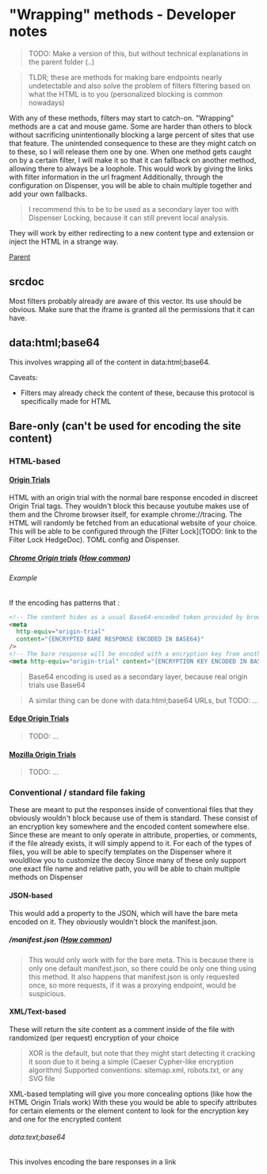 # "Wrapping" methods - Developer notes

> TODO: Make a version of this, but without technical explanations in the parent folder (..)

> TLDR; these are methods for making bare endpoints nearly undetectable and also solve the problem of filters filtering based on what the HTML is to you (personalized blocking is common nowadays)

With any of these methods, filters may start to catch-on. "Wrapping" methods are a cat and mouse game. Some are harder than others to block without sacrificing unintentionally blocking a large percent of sites that use that feature. The unintended consequence to these are they might catch on to these, so I will release them one by one. When one method gets caught on by a certain filter, I will make it so that it can fallback on another method, allowing there to always be a loophole. This would work by giving the links with filter information in the url fragment Additionally, through the configuration on Dispenser, you will be able to chain multiple together and add your own fallbacks.

> I recommend this to be to be used as a secondary layer too with Dispenser Locking, because it can still prevent local analysis.

They will work by either redirecting to a new content type and extension or inject the HTML in a strange way.

[Parent](./Index.md)

## srcdoc

Most filters probably already are aware of this vector. Its use should be obvious. Make sure that the iframe is granted all the permissions that it can have.

## data:html;base64

This involves wrapping all of the content in data:html;base64.

Caveats:

- Filters may already check the content of these, because this protocol is specifically made for HTML

## Bare-only (can't be used for encoding the site content)

### HTML-based

#### [Origin Trials](https://github.com/GoogleChrome/OriginTrials/blob/gh-pages/explainer.md)

HTML with an origin trial with the normal bare response encoded in discreet Origin Trial tags. They wouldn't block this because youtube makes use of them and the Chrome browser itself, for example chrome://tracing. The HTML will randomly be fetched from an educational website of your choice. This will be able to be configured through the [Filter Lock](TODO: link to the Filter Lock HedgeDoc). TOML config and Dispenser.

##### [Chrome Origin trials](https://googlechrome.github.io/OriginTrials/developer-guide.html) ([How common](https://trends.builtwith.com/docinfo/Origin-Trials))

###### Example

If the encoding has patterns that :

```html
<!-- The content hides as a usual Base64-encoded token provided by browser developers -->
<meta
  http-equiv="origin-trial"
  content="{ENCRYPTED BARE RESPONSE ENCODED IN BASE64}"
/>
<!-- The bare response will be encoded with a encryption key from another origin-trial: -->
<meta http-equiv="origin-trial" content="{ENCRYPTION KEY ENCODED IN BASE64}" />
```

> Base64 encoding is used as a secondary layer, because real origin trials use Base64

> A similar thing can be done with data:html;base64 URLs, but TODO: ...

#### [Edge Origin Trials](https://microsoftedge.github.io/MSEdgeExplainers/origin-trials)

> TODO: ...

#### [Mozilla Origin Trials](...)

> TODO: ...

### Conventional / standard file faking

These are meant to put the responses inside of conventional files that they obviously wouldn't block because use of them is standard. These consist of an encryption key somewhere and the encoded content somewhere else.
Since these are meant to only operate in attribute, properties, or comments, if the file already exists, it will simply append to it.
For each of the types of files, you will be able to specify templates on the Dispenser where it wouldllow you to customize the decoy
Since many of these only support one exact file name and relative path, you will be able to chain multiple methods on Dispenser

#### JSON-based

This would add a property to the JSON, which will have the bare meta encoded on it. They obviously wouldn't block the manifest.json.

##### /manifest.json ([How common](https://trends.builtwith.com/docinfo/Web-App-Manifest))

> This would only work with for the bare meta. This is because there is only one default manifest.json, so there could be only one thing using this method. It also happens that manifest.json is only requested once, so more requests, if it was a proxying endpoint, would be suspicious.

#### XML/Text-based

These will return the site content as a comment inside of the file with randomized (per request) encryption of your choice

> XOR is the default, but note that they might start detecting it cracking it soon due to it being a simple (Caeser Cypher-like encryption algorithm)
> Supported conventions: sitemap.xml, robots.txt, or any SVG file

XML-based templating will give you more concealing options (like how the HTML Origin Trials work)
With these you would be able to specify attributes for certain elements or the element content to look for the encryption key and one for the encrypted content

###### data:text;base64

This involves encoding the bare responses in a link

